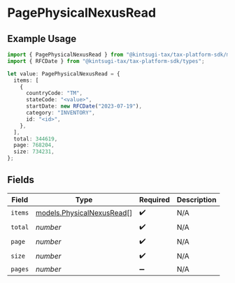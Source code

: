 # PagePhysicalNexusRead

## Example Usage

```typescript
import { PagePhysicalNexusRead } from "@kintsugi-tax/tax-platform-sdk/models";
import { RFCDate } from "@kintsugi-tax/tax-platform-sdk/types";

let value: PagePhysicalNexusRead = {
  items: [
    {
      countryCode: "TM",
      stateCode: "<value>",
      startDate: new RFCDate("2023-07-19"),
      category: "INVENTORY",
      id: "<id>",
    },
  ],
  total: 344619,
  page: 768204,
  size: 734231,
};
```

## Fields

| Field                                                        | Type                                                         | Required                                                     | Description                                                  |
| ------------------------------------------------------------ | ------------------------------------------------------------ | ------------------------------------------------------------ | ------------------------------------------------------------ |
| `items`                                                      | [models.PhysicalNexusRead](../models/physicalnexusread.md)[] | :heavy_check_mark:                                           | N/A                                                          |
| `total`                                                      | *number*                                                     | :heavy_check_mark:                                           | N/A                                                          |
| `page`                                                       | *number*                                                     | :heavy_check_mark:                                           | N/A                                                          |
| `size`                                                       | *number*                                                     | :heavy_check_mark:                                           | N/A                                                          |
| `pages`                                                      | *number*                                                     | :heavy_minus_sign:                                           | N/A                                                          |